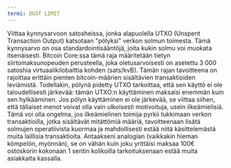 ```yaml
---
termi: DUST LIMIT
---
```


Viittaa kynnysarvoon satosheissa, jonka alapuolella UTXO (Unspent Transaction Output) katsotaan "pölyksi" verkon solmun toimesta. Tämä kynnysarvo on osa standardointisääntöjä, joita kukin solmu voi muokata itsenäisesti. Bitcoin Core:ssa tämä raja määritetään tietyn siirtomaksunopeuden perusteella, joka oletusarvoisesti on asetettu 3 000 satoshia virtuaalikilobaittia kohden (sats/kvB). Tämän rajan tavoitteena on rajoittaa erittäin pienten bitcoin-määrien sisältävien transaktioiden leviämistä. Todellakin, pölynä pidetty UTXO tarkoittaa, että sen käyttö ei ole taloudellisesti järkevää: tämän UTXO:n käyttäminen maksaisi enemmän kuin sen hylkääminen. Jos pölyn käyttäminen ei ole järkevää, se viittaa siihen, että tällaiset menot voivat olla vain ulkoisesti motivoituja, usein ilkeämielisiä. Tämä voi olla ongelma, jos ilkeämielinen toimija pyrkii tukkimaan verkon transaktioilla, jotka sisältävät mitättömiä määriä, tavoitteenaan lisätä solmujen operatiivista kuormaa ja mahdollisesti estää niitä käsittelemästä muita laillisia transaktioita. Antaakseni analogian (vaikkakin hieman kömpelön, myönnän), se on vähän kuin joku yrittäisi maksaa 100€ ostoskorin kokonaan 1 sentin kolikoilla tarkoituksenaan estää muita asiakkaita kassalla.